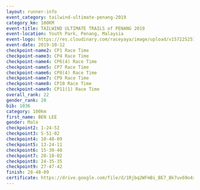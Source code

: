 ```yaml
---
layout: runner-info 
event_category: tailwind-ultimate-penang-2019 
category_km: 100KM 
event-title: TAILWIND ULTIMATE TRAILS of PENANG 2019 
event-location: Youth Park, Penang, Malaysia 
event-logo: https://res.cloudinary.com/raceyaya/image/upload/v1572252513/logo/utop-2019_h9tzys.jpg 
event-date: 2019-10-12 
checkpoint-name2: CP1 Race Time 
checkpoint-name3: CP4 Race Time 
checkpoint-name4: CP6(4) Race Time 
checkpoint-name5: CP7 Race Time 
checkpoint-name6: CP8(4) Race Time 
checkpoint-name7: CP9 Race Time 
checkpoint-name8: CP10 Race Time 
checkpoint-name9: CP11(1) Race Time 
overall_rank: 22
gender_rank: 20
bib: 1036
category: 100km
first_name: BEN LEE
gender: Male
checkpoint2: 1-24-52
checkpoint3: 5-51-02
checkpoint4: 10-48-09
checkpoint5: 13-24-11
checkpoint6: 15-30-40
checkpoint7: 20-10-02
checkpoint8: 24-35-35
checkpoint9: 27-47-42
finish: 28-48-09
certificate: https://drive.google.com/file/d/1Rjbq2WFmBi_BE7_Bk7uv69o4x3WjK0NC/view?usp=sharing
---
```

